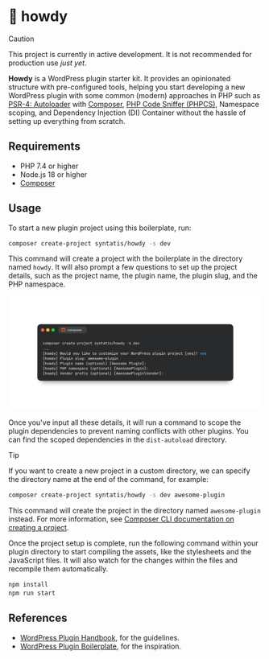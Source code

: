 # 👋 howdy

> [!CAUTION]
> This project is currently in active development. It is not recommended for production use *just yet*.

**Howdy** is a WordPress plugin starter kit. It provides an opinionated structure with pre-configured tools, helping you start developing a new WordPress plugin with some common (modern) approaches in PHP such as [PSR-4: Autoloader](https://www.php-fig.org/psr/psr-4/) with [Composer](https://getcomposer.org/), [PHP Code Sniffer (PHPCS)](https://github.com/PHPCSStandards/PHP_CodeSniffer), Namespace scoping, and Dependency Injection (DI) Container without the hassle of setting up everything from scratch.

## Requirements

- PHP 7.4 or higher
- Node.js 18 or higher
- [Composer](https://getcomposer.org/)

## Usage

To start a new plugin project using this boilerplate, run:

```bash
composer create-project syntatis/howdy -s dev
```

This command will create a project with the boilerplate in the directory named `howdy`. It will also prompt a few questions to set up the project details, such as the project name, the plugin name, the plugin slug, and the PHP namespace.

![Composer create-project command run in Terminal](/art/composer-create-project-terminal.png)

Once you've input all these details, it will run a command to scope the plugin dependencies to prevent naming conflicts with other plugins. You can find the scoped dependencies in the `dist-autoload` directory.

> [!TIP]
> If you want to create a new project in a custom directory, we can specify the directory name at the end of the command, for example:
> ```bash
> composer create-project syntatis/howdy -s dev awesome-plugin
> ```
> This command will create the project in the directory named `awesome-plugin` instead.
> For more information, see [Composer CLI documentation on creating a project](https://getcomposer.org/doc/03-cli.md#create-project).

Once the project setup is complete, run the following command within your plugin directory to start compiling the assets, like the stylesheets and the JavaScript files. It will also watch for the changes within the files and recompile them automatically.

```bash
npm install
npm run start
```

## References

* [WordPress Plugin Handbook](https://developer.wordpress.org/plugins/), for the guidelines.
* [WordPress Plugin Boilerplate](https://github.com/DevinVinson/WordPress-Plugin-Boilerplate), for the inspiration.
